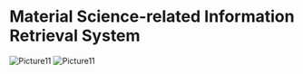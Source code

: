 # Material Science-related Information Retrieval System
![Picture11](https://github.com/upc-hub/material_information_retrieval/assets/79504426/1cf2cc8a-d4bb-42c5-97f7-0daf75f32691)
![Picture11](https://github.com/upc-hub/material_information_retrieval/assets/79504426/288b759f-eb41-4432-8977-483d997c3b34)
